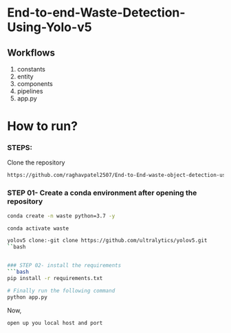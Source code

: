 # End-to-end-Waste-Detection-Using-Yolo-v5

## Workflows

1. constants
2. entity
3. components
4. pipelines
5. app.py


# How to run?
### STEPS:

Clone the repository

```bash
https://github.com/raghavpatel2507/End-to-End-waste-object-detection-using-yolo-v5.git
```
### STEP 01- Create a conda environment after opening the repository

```bash
conda create -n waste python=3.7 -y
```

```bash
conda activate waste
```
```bash
yolov5 clone:-git clone https://github.com/ultralytics/yolov5.git
``bash


### STEP 02- install the requirements
```bash
pip install -r requirements.txt
```


```bash
# Finally run the following command
python app.py
```

Now,
```bash
open up you local host and port
```

